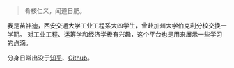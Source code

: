 > 肴核仁义，闻道日肥。

我是苗祎迪，西安交通大学工业工程系大四学生，曾赴加州大学伯克利分校交换一学期。
对工业工程、运筹学和经济学极有兴趣，这个平台也是用来展示一些学习的点滴。

分身日常出没于[知乎](https://www.zhihu.com/people/miao/pins/posts)、[Github](https://github.com/tongqm)。